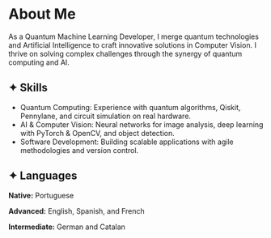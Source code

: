 # About Me

As a Quantum Machine Learning Developer, I merge quantum technologies and Artificial Intelligence to craft innovative solutions in Computer Vision. I thrive on solving complex challenges through the synergy of quantum computing and AI.

## ✦ Skills

- Quantum Computing: Experience with quantum algorithms, Qiskit, Pennylane, and circuit simulation on real hardware.
- AI & Computer Vision: Neural networks for image analysis, deep learning with PyTorch & OpenCV, and object detection.
- Software Development: Building scalable applications with agile methodologies and version control.

## ✦ Languages

**Native:** Portuguese 

**Advanced:** English, Spanish, and French

**Intermediate:** German and Catalan







